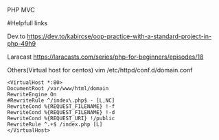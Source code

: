 PHP MVC

#Helpfull links

Dev.to
https://dev.to/kabircse/oop-practice-with-a-standard-project-in-php-49h9

Laracast
https://laracasts.com/series/php-for-beginners/episodes/18


Others(Virtual host for centos)
vim /etc/httpd/conf.d/domain.conf
```
<VirtualHost *:80>
DocumentRoot /var/www/html/domain
RewriteEngine On
#RewriteRule ^/index\.php$ - [L,NC]
RewriteCond %{REQUEST_FILENAME} !-f
RewriteCond %{REQUEST_FILENAME} !-d
RewriteCond %{REQUEST_URI} !/public
RewriteRule ^.+$ /index.php [L]
</VirtualHost>
```

